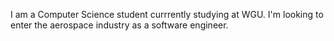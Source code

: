 I am a Computer Science student currrently studying at WGU. I'm looking to enter the aerospace industry as a software engineer.
